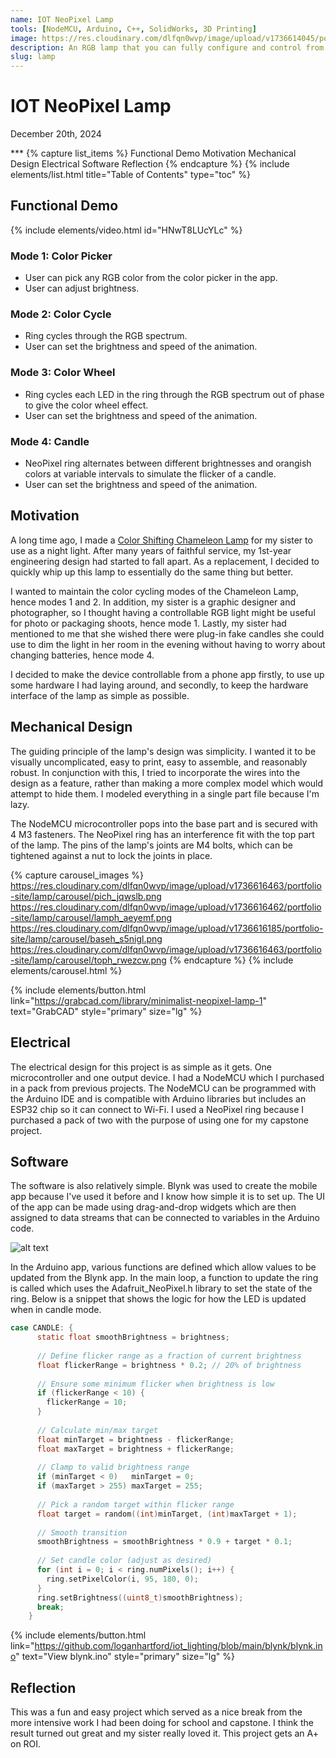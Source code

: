 ```yaml
---
name: IOT NeoPixel Lamp
tools: [NodeMCU, Arduino, C++, SolidWorks, 3D Printing]
image: https://res.cloudinary.com/dlfqn0wvp/image/upload/v1736614045/portfolio-site/lamp/IMG_3979_1_xfollc.jpg
description: An RGB lamp that you can fully configure and control from your phone.
slug: lamp
---
```


# IOT NeoPixel Lamp
<p class="post-metadata text-muted">
  December 20th, 2024
</p>
***
{% capture list_items %}
Functional Demo
Motivation
Mechanical Design
Electrical
Software
Reflection
{% endcapture %}
{% include elements/list.html title="Table of Contents" type="toc" %}

## Functional Demo

{% include elements/video.html id="HNwT8LUcYLc" %}

### Mode 1: Color Picker
- User can pick any RGB color from the color picker in the app.
- User can adjust brightness.

### Mode 2: Color Cycle
- Ring cycles through the RGB spectrum.
- User can set the brightness and speed of the animation.

### Mode 3: Color Wheel
- Ring cycles each LED in the ring through the RGB spectrum out of phase to give the color wheel effect.
- User can set the brightness and speed of the animation.

### Mode 4: Candle
- NeoPixel ring alternates between different brightnesses and orangish colors at variable intervals to simulate the flicker of a candle.
- User can set the brightness and speed of the animation.

## Motivation
A long time ago, I made a [Color Shifting Chameleon Lamp](https://lhartford.com/projects/color-shifting-chameleon) for my sister to use as a night light. After many years of faithful service, my 1st-year engineering design had started to fall apart. As a replacement, I decided to quickly whip up this lamp to essentially do the same thing but better.

I wanted to maintain the color cycling modes of the Chameleon Lamp, hence modes 1 and 2. In addition, my sister is a graphic designer and photographer, so I thought having a controllable RGB light might be useful for photo or packaging shoots, hence mode 1. Lastly, my sister had mentioned to me that she wished there were plug-in fake candles she could use to dim the light in her room in the evening without having to worry about changing batteries, hence mode 4.

I decided to make the device controllable from a phone app firstly, to use up some hardware I had laying around, and secondly, to keep the hardware interface of the lamp as simple as possible. 

## Mechanical Design
The guiding principle of the lamp's design was simplicity. I wanted it to be visually uncomplicated, easy to print, easy to assemble, and reasonably robust. In conjunction with this, I tried to incorporate the wires into the design as a feature, rather than making a more complex model which would attempt to hide them. I modeled everything in a single part file because I'm lazy.

The NodeMCU microcontroller pops into the base part and is secured with 4 M3 fasteners. The NeoPixel ring has an interference fit with the top part of the lamp. The pins of the lamp's joints are M4 bolts, which can be tightened against a nut to lock the joints in place.

{% capture carousel_images %}
https://res.cloudinary.com/dlfqn0wvp/image/upload/v1736616463/portfolio-site/lamp/carousel/pich_jqwslb.png
https://res.cloudinary.com/dlfqn0wvp/image/upload/v1736616462/portfolio-site/lamp/carousel/lamph_aeyemf.png
https://res.cloudinary.com/dlfqn0wvp/image/upload/v1736616185/portfolio-site/lamp/carousel/baseh_s5nigl.png
https://res.cloudinary.com/dlfqn0wvp/image/upload/v1736616463/portfolio-site/lamp/carousel/toph_rwezcw.png
{% endcapture %}
{% include elements/carousel.html %}

{% include elements/button.html link="https://grabcad.com/library/minimalist-neopixel-lamp-1" text="GrabCAD" style="primary" size="lg" %}

## Electrical
The electrical design for this project is as simple as it gets. One microcontroller and one output device. I had a NodeMCU which I purchased in a pack from previous projects. The NodeMCU can be programmed with the Arduino IDE and is compatible with Arduino libraries but includes an ESP32 chip so it can connect to Wi-Fi. I used a NeoPixel ring because I purchased a pack of two with the purpose of using one for my capstone project.

## Software
The software is also relatively simple. Blynk was used to create the mobile app because I've used it before and I know how simple it is to set up. The UI of the app can be made using drag-and-drop widgets which are then assigned to data streams that can be connected to variables in the Arduino code. 

![alt text](https://res.cloudinary.com/dlfqn0wvp/image/upload/v1736619701/portfolio-site/lamp/2560_sllrn5.png "App")

In the Arduino app, various functions are defined which allow values to be updated from the Blynk app. In the main loop, a function to update the ring is called which uses the Adafruit_NeoPixel.h library to set the state of the ring. Below is a snippet that shows the logic for how the LED is updated when in candle mode.

```c
case CANDLE: {
      static float smoothBrightness = brightness;
      
      // Define flicker range as a fraction of current brightness
      float flickerRange = brightness * 0.2; // 20% of brightness
      
      // Ensure some minimum flicker when brightness is low
      if (flickerRange < 10) {
        flickerRange = 10;
      }
      
      // Calculate min/max target
      float minTarget = brightness - flickerRange;
      float maxTarget = brightness + flickerRange;
      
      // Clamp to valid brightness range
      if (minTarget < 0)   minTarget = 0;
      if (maxTarget > 255) maxTarget = 255;
      
      // Pick a random target within flicker range
      float target = random((int)minTarget, (int)maxTarget + 1);
      
      // Smooth transition
      smoothBrightness = smoothBrightness * 0.9 + target * 0.1;
      
      // Set candle color (adjust as desired)
      for (int i = 0; i < ring.numPixels(); i++) {
        ring.setPixelColor(i, 95, 180, 0); 
      }
      ring.setBrightness((uint8_t)smoothBrightness);
      break;
    }
```

{% include elements/button.html link="https://github.com/loganhartford/iot_lighting/blob/main/blynk/blynk.ino" text="View blynk.ino" style="primary" size="lg" %}
<br>

## Reflection
This was a fun and easy project which served as a nice break from the more intensive work I had been doing for school and capstone. I think the result turned out great and my sister really loved it. This project gets an A+ on ROI.
